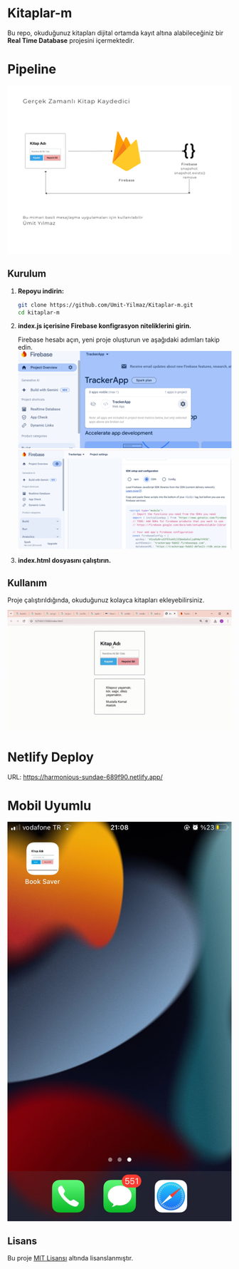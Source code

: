 # Kitaplar-m

Bu repo, okuduğunuz kitapları dijital ortamda kayıt altına alabileceğiniz bir **Real Time Database** projesini içermektedir.

# Pipeline

![Pipeline](pipeline.png)

## Kurulum

1. **Repoyu indirin:**

    ```bash
    git clone https://github.com/Umit-Yilmaz/Kitaplar-m.git
    cd kitaplar-m
    ```

2. **index.js içerisine Firebase konfigrasyon niteliklerini girin.**

    Firebase hesabı açın, yeni proje oluşturun ve aşağıdaki adımları takip edin.
   ![1](firebase1.PNG)
   ![2](firebase2.PNG)
   

4. **index.html dosyasını çalıştırın.**


## Kullanım

Proje çalıştırıldığında, okuduğunuz kolayca kitapları ekleyebilirsiniz.

![Kitaplar-m Kullanım GIF'i](gif.gif)


# Netlify Deploy

URL: https://harmonious-sundae-689f90.netlify.app/

# Mobil Uyumlu


 ![IOS](mobil.jpeg)



## Lisans

Bu proje [MIT Lisansı](LICENSE) altında lisanslanmıştır.


